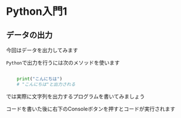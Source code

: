 # Python入門1

## データの出力

今回はデータを出力してみます

`Python`で出力を行うには次のメソッドを使います

```python

    print("こんにちは")
    # "こんにちは"と出力される

```

では実際に文字列を出力するプログラムを書いてみましょう

コードを書いた後に右下のConsoleボタンを押すとコードが実行されます
